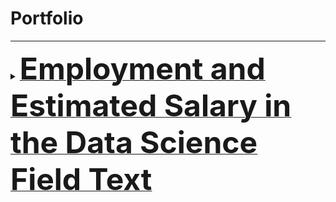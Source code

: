 
# Portfolio

---
<details>
  <summary><b><u><font size="+10"> Employment and Estimated Salary in the Data Science Field Text</font></u></b></summary>
  
 
# [Employment and Estimated Salary in the Data Science Field](/sample_page)

---
---

The field of data has been rapidly changing in recent years.
Job titles such as Data Analyst, Data Scientist, and Data Engineer may represent synonymous or completely different roles at various companies. I wanted to look at job listings for these three job titles and compare salary, skills etc. 

### Approach and Summary
The goal of this project is to pull data from Glassdoor (Kaggle source: https://www.kaggle.com/datasets/andrewmvd/data-analyst-jobs) and compare Data Analyst, Data Scientist and Data Engineer job listings in terms of salary, job skills and job locations. I used RStudio for the data analysis and PowerBI for data visualization. I utilized basic regression models to determine how salary changes with the change in title, skills, location etc.  

---
### Data and Data Cleaning
After getting the data from Kaggle, I removed any data that didn't fall under the 3 main job titles. After this, I created dummy variables for a list of 16 popular data science skills on whether or not they were included in the job description of the listing. Other data cleaning occurred as well including removing null values, duplicates and irrelevant columns. Below, is the distribution of salaries for the 3 job titles. 

<img src="images/Boxplots.PNG?raw=true" width=500/>

There are different skills associated with each of the job titles. SQL tends to be common across all three job titles and Python is extremely common for Data Scientists and Data Engineers. Excel was mentioned mostly in job listings for Data Analysts but is likely expected for Data Engineer and Data Scientist roles. 

<img src="images/BarChartforSkills.PNG?raw=true" width=1000/>

---
### Models and Conclusions

<img src="images/dummy_thumbnail.jpg?raw=true"/>

---

### Category Name 2

- [Project 1 Title](http://example.com/)
- [Project 2 Title](http://example.com/)
- [Project 3 Title](http://example.com/)
- [Project 4 Title](http://example.com/)
- [Project 5 Title](http://example.com/)

---




---
<p style="font-size:11px">Page template forked from <a href="https://github.com/evanca/quick-portfolio">evanca</a></p>
<!-- Remove above link if you don't want to attibute -->
